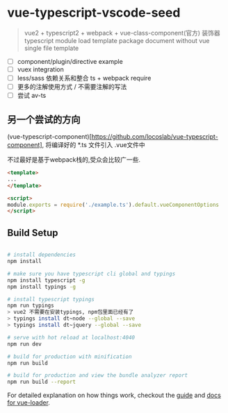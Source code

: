 # vue-typescript-vscode-seed

> vue2 + typescript2 + webpack + vue-class-component(官方) 装饰器
> typescript module load template 
> package document without vue single file template

- [ ] component/plugin/directive example
- [ ] vuex integration
- [ ] less/sass 依赖关系和整合 ts + webpack require
- [ ] 更多的注解使用方式 / 不需要注解的写法
- [ ] 尝试 av-ts

## 另一个尝试的方向

(vue-typescript-component)[https://github.com/locoslab/vue-typescript-component],
将编译好的 *.ts 文件引入 .vue文件中

不过最好是基于webpack栈的,受众会比较广一些.

```html
<template>
...
</template>

<script>
module.exports = require('./example.ts').default.vueComponentOptions
</script>
```



## Build Setup

``` bash

# install dependencies
npm install

# make sure you have typescript cli global and typings
npm install typescript -g
npm install typings -g

# install typescript typings
npm run typings
> vue2 不需要在安装typings, npm包里面已经有了
> typings install dt~node --global --save
> typings install dt~jquery --global --save

# serve with hot reload at localhost:4040
npm run dev

# build for production with minification
npm run build

# build for production and view the bundle analyzer report
npm run build --report
```

For detailed explanation on how things work, checkout the [guide](http://vuejs-templates.github.io/webpack/) and [docs for vue-loader](http://vuejs.github.io/vue-loader).
